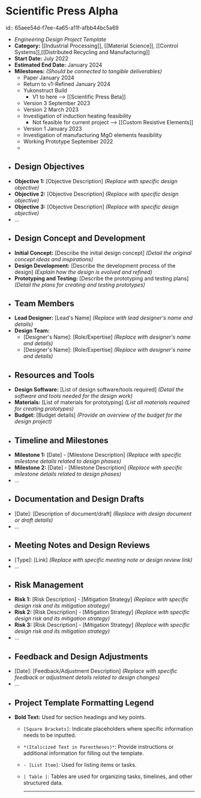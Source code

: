 # Scientific Press Alpha
id:: 65aee54d-f7ee-4a65-a11f-afbb44bc5a69
- *Engineering Design Project Template*
- **Category:** [[Industrial Processing]], [[Material Science]], [[Control Systems]],[[Distributed Recycling and Manufacturing]]
- **Start Date:** July 2022
- **Estimated End Date:** January 2024
- **Milestones:** *(Should be connected to tangible deliverables)*
	- Paper January 2024
	- Return to v1-Refined January 2024
	- Yukonstruct Build
		- V1 to here --> [[Scientific Press Beta]]
	- Version 3 September 2023
	- Version 2 March 2023
	- Investigation of induction heating feasibility
		- Not feasible for current project --> [[Custom Resistive Elements]]
	- Version 1 January 2023
	- Investigation of manufacturing MgO elements feasibility
	- Working Prototype September 2022
	-
- ## Design Objectives
- **Objective 1:** [Objective Description] *(Replace with specific design objective)*
- **Objective 2:** [Objective Description] *(Replace with specific design objective)*
- **Objective 3:** [Objective Description] *(Replace with specific design objective)*
- ...
- ## Design Concept and Development
- **Initial Concept:** [Describe the initial design concept] *(Detail the original concept ideas and inspirations)*
- **Design Development:** [Describe the development process of the design] *(Explain how the design is evolved and refined)*
- **Prototyping and Testing:** [Describe the prototyping and testing plans] *(Detail the plans for creating and testing prototypes)*
- ## Team Members
- **Lead Designer:** [Lead's Name] *(Replace with lead designer's name and details)*
- **Design Team:**
	- [Designer's Name]: [Role/Expertise] *(Replace with designer's name and details)*
	- [Designer's Name]: [Role/Expertise] *(Replace with designer's name and details)*
- ## Resources and Tools
- **Design Software:** [List of design software/tools required] *(Detail the software and tools needed for the design work)*
- **Materials:** [List of materials for prototyping] *(List all materials required for creating prototypes)*
- **Budget:** [Budget details] *(Provide an overview of the budget for the design project)*
- ## Timeline and Milestones
- **Milestone 1:** [Date] - [Milestone Description] *(Replace with specific milestone details related to design phases)*
- **Milestone 2:** [Date] - [Milestone Description] *(Replace with specific milestone details related to design phases)*
- ...
- ## Documentation and Design Drafts
- [Date]: [Description of document/draft] *(Replace with design document or draft details)*
- ...
- ## Meeting Notes and Design Reviews
- [Type]: [Link] *(Replace with specific meeting note or design review link)*
- ...
- ## Risk Management
- **Risk 1:** [Risk Description] - [Mitigation Strategy] *(Replace with specific design risk and its mitigation strategy)*
- **Risk 2:** [Risk Description] - [Mitigation Strategy] *(Replace with specific design risk and its mitigation strategy)*
- **Risk 3:** [Risk Description] - [Mitigation Strategy] *(Replace with specific design risk and its mitigation strategy)*
- ...
- ## Feedback and Design Adjustments
- [Date]: [Feedback/Adjustment Description] *(Replace with specific feedback or adjustment details related to design changes)*
- ...
- ## Project Template Formatting Legend
- **Bold Text:** Used for section headings and key points.
	- `[Square Brackets]`: Indicate placeholders where specific information needs to be inputted.
	- `*(Italicized Text in Parentheses)*`: Provide instructions or additional information for filling out the template.
	- `- [List Item]`: Used for listing items or tasks.
	- `| Table |`: Tables are used for organizing tasks, timelines, and other structured data.
	  
	  ---